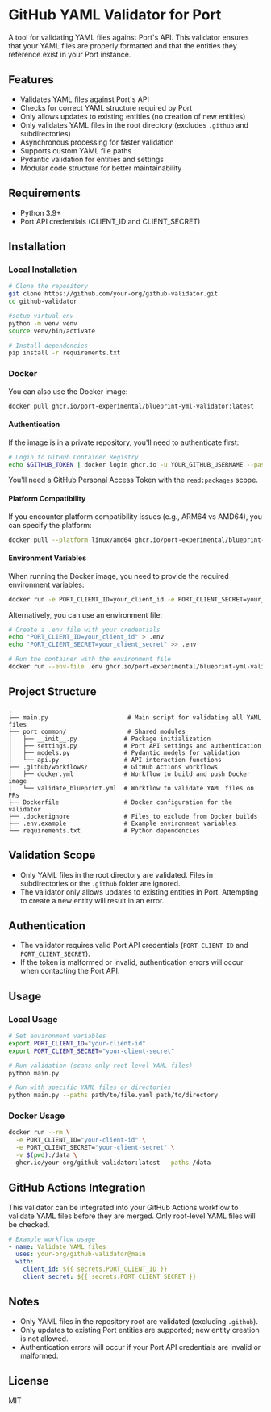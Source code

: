# GitHub YAML Validator for Port

A tool for validating YAML files against Port's API. This validator ensures that your YAML files are properly formatted and that the entities they reference exist in your Port instance.

## Features

- Validates YAML files against Port's API
- Checks for correct YAML structure required by Port
- Only allows updates to existing entities (no creation of new entities)
- Only validates YAML files in the root directory (excludes `.github` and subdirectories)
- Asynchronous processing for faster validation
- Supports custom YAML file paths
- Pydantic validation for entities and settings
- Modular code structure for better maintainability

## Requirements

- Python 3.9+
- Port API credentials (CLIENT_ID and CLIENT_SECRET)

## Installation

### Local Installation

```bash
# Clone the repository
git clone https://github.com/your-org/github-validator.git
cd github-validator

#setup virtual env
python -m venv venv
source venv/bin/activate

# Install dependencies
pip install -r requirements.txt
```

### Docker

You can also use the Docker image:

```bash
docker pull ghcr.io/port-experimental/blueprint-yml-validator:latest
```

#### Authentication

If the image is in a private repository, you'll need to authenticate first:

```bash
# Login to GitHub Container Registry
echo $GITHUB_TOKEN | docker login ghcr.io -u YOUR_GITHUB_USERNAME --password-stdin
```

You'll need a GitHub Personal Access Token with the `read:packages` scope.

#### Platform Compatibility

If you encounter platform compatibility issues (e.g., ARM64 vs AMD64), you can specify the platform:

```bash
docker pull --platform linux/amd64 ghcr.io/port-experimental/blueprint-yml-validator:latest
```

#### Environment Variables

When running the Docker image, you need to provide the required environment variables:

```bash
docker run -e PORT_CLIENT_ID=your_client_id -e PORT_CLIENT_SECRET=your_client_secret ghcr.io/port-experimental/blueprint-yml-validator:latest
```

Alternatively, you can use an environment file:

```bash
# Create a .env file with your credentials
echo "PORT_CLIENT_ID=your_client_id" > .env
echo "PORT_CLIENT_SECRET=your_client_secret" >> .env

# Run the container with the environment file
docker run --env-file .env ghcr.io/port-experimental/blueprint-yml-validator:latest
```

## Project Structure

```
.
├── main.py                      # Main script for validating all YAML files
├── port_common/                 # Shared modules
│   ├── __init__.py             # Package initialization
│   ├── settings.py             # Port API settings and authentication
│   ├── models.py               # Pydantic models for validation
│   └── api.py                  # API interaction functions
├── .github/workflows/          # GitHub Actions workflows
│   ├── docker.yml              # Workflow to build and push Docker image
│   └── validate_blueprint.yml  # Workflow to validate YAML files on PRs
├── Dockerfile                  # Docker configuration for the validator
├── .dockerignore               # Files to exclude from Docker builds
├── .env.example                # Example environment variables
└── requirements.txt            # Python dependencies
```

## Validation Scope

- Only YAML files in the root directory are validated. Files in subdirectories or the `.github` folder are ignored.
- The validator only allows updates to existing entities in Port. Attempting to create a new entity will result in an error.

## Authentication

- The validator requires valid Port API credentials (`PORT_CLIENT_ID` and `PORT_CLIENT_SECRET`).
- If the token is malformed or invalid, authentication errors will occur when contacting the Port API.

## Usage

### Local Usage

```bash
# Set environment variables
export PORT_CLIENT_ID="your-client-id"
export PORT_CLIENT_SECRET="your-client-secret"

# Run validation (scans only root-level YAML files)
python main.py

# Run with specific YAML files or directories
python main.py --paths path/to/file.yaml path/to/directory
```

### Docker Usage

```bash
docker run --rm \
  -e PORT_CLIENT_ID="your-client-id" \
  -e PORT_CLIENT_SECRET="your-client-secret" \
  -v $(pwd):/data \
  ghcr.io/your-org/github-validator:latest --paths /data
```

## GitHub Actions Integration

This validator can be integrated into your GitHub Actions workflow to validate YAML files before they are merged. Only root-level YAML files will be checked.

```yaml
# Example workflow usage
- name: Validate YAML files
  uses: your-org/github-validator@main
  with:
    client_id: ${{ secrets.PORT_CLIENT_ID }}
    client_secret: ${{ secrets.PORT_CLIENT_SECRET }}
```

## Notes

- Only YAML files in the repository root are validated (excluding `.github`).
- Only updates to existing Port entities are supported; new entity creation is not allowed.
- Authentication errors will occur if your Port API credentials are invalid or malformed.

## License

MIT
